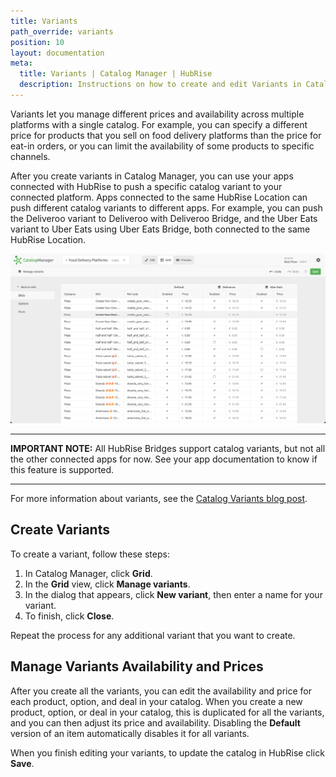 ```yaml
---
title: Variants
path_override: variants
position: 10
layout: documentation
meta:
  title: Variants | Catalog Manager | HubRise
  description: Instructions on how to create and edit Variants in Catalog Manager. Synchronise catalogs between your EPOS and your apps.
---
```


Variants let you manage different prices and availability across multiple platforms with a single catalog.
For example, you can specify a different price for products that you sell on food delivery platforms than the price for eat-in orders, or you can limit the availability of some products to specific channels.

After you create variants in Catalog Manager, you can use your apps connected with HubRise to push a specific catalog variant to your connected platform. 
Apps connected to the same HubRise Location can push different catalog variants to different apps.
For example, you can push the Deliveroo variant to Deliveroo with Deliveroo Bridge, and the Uber Eats variant to Uber Eats using Uber Eats Bridge, both connected to the same HubRise Location.

![Catalog Manager Grid View](./images/020-grid-view.png)

---

**IMPORTANT NOTE:** All HubRise Bridges support catalog variants, but not all the other connected apps for now. See your app documentation to know if this feature is supported.

---

For more information about variants, see the [Catalog Variants blog post](/blog/catalog-variants/).

## Create Variants

To create a variant, follow these steps:

1. In Catalog Manager, click **Grid**.
1. In the **Grid** view, click **Manage variants**.
1. In the dialog that appears, click **New variant**, then enter a name for your variant.
1. To finish, click **Close**.

Repeat the process for any additional variant that you want to create.

## Manage Variants Availability and Prices

After you create all the variants, you can edit the availability and price for each product, option, and deal in your catalog.
When you create a new product, option, or deal in your catalog, this is duplicated for all the variants, and you can then adjust its price and availability.
Disabling the **Default** version of an item automatically disables it for all variants.

When you finish editing your variants, to update the catalog in HubRise click **Save**.